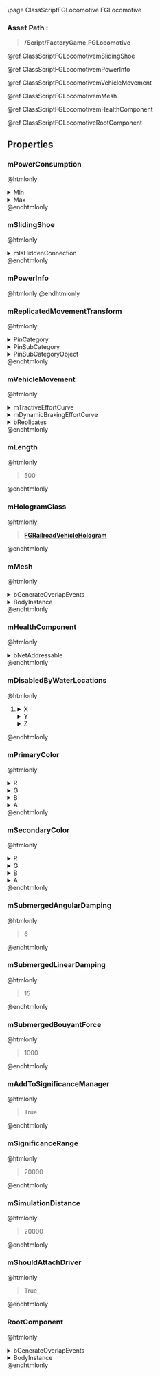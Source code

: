 \page ClassScriptFGLocomotive FGLocomotive
### Asset Path :
<b><blockquote>/Script/FactoryGame.FGLocomotive</blockquote></b>
@ref ClassScriptFGLocomotivemSlidingShoe

@ref ClassScriptFGLocomotivemPowerInfo

@ref ClassScriptFGLocomotivemVehicleMovement

@ref ClassScriptFGLocomotivemMesh

@ref ClassScriptFGLocomotivemHealthComponent

@ref ClassScriptFGLocomotiveRootComponent

## Properties

### mPowerConsumption
@htmlonly
<details>
 <summary>Min</summary>
<blockquote>0</blockquote>
</details>
<details>
 <summary>Max</summary>
<blockquote>15</blockquote>
</details>
@endhtmlonly

### mSlidingShoe
@htmlonly
<details>
 <summary>mIsHiddenConnection</summary>
<blockquote>True</blockquote>
</details>
@endhtmlonly

### mPowerInfo
@htmlonly
@endhtmlonly

### mReplicatedMovementTransform
@htmlonly
<details>
 <summary>PinCategory</summary>
<blockquote>struct</blockquote>
</details>
<details>
 <summary>PinSubCategory</summary>
<blockquote>struct</blockquote>
</details>
<details>
 <summary>PinSubCategoryObject</summary>
<b><a href="_class_script_transform.html"><blockquote>Transform</blockquote></a></b>
</details>
@endhtmlonly

### mVehicleMovement
@htmlonly
<details>
 <summary>mTractiveEffortCurve</summary>
<details>
 <summary>EditorCurveData</summary>
<details>
 <summary>Keys</summary>
<ol>
<li>
<details>
 <summary>InterpMode</summary>
<blockquote>0</blockquote>
</details>
<details>
 <summary>TangentMode</summary>
<blockquote>0</blockquote>
</details>
<details>
 <summary>TangentWeightMode</summary>
<blockquote>0</blockquote>
</details>
<details>
 <summary>Time</summary>
<blockquote>0</blockquote>
</details>
<details>
 <summary>Value</summary>
<blockquote>500</blockquote>
</details>
<details>
 <summary>ArriveTangent</summary>
<blockquote>0</blockquote>
</details>
<details>
 <summary>ArriveTangentWeight</summary>
<blockquote>0</blockquote>
</details>
<details>
 <summary>LeaveTangent</summary>
<blockquote>0</blockquote>
</details>
<details>
 <summary>LeaveTangentWeight</summary>
<blockquote>0</blockquote>
</details>
</li>
<li>
<details>
 <summary>InterpMode</summary>
<blockquote>0</blockquote>
</details>
<details>
 <summary>TangentMode</summary>
<blockquote>0</blockquote>
</details>
<details>
 <summary>TangentWeightMode</summary>
<blockquote>0</blockquote>
</details>
<details>
 <summary>Time</summary>
<blockquote>70</blockquote>
</details>
<details>
 <summary>Value</summary>
<blockquote>500</blockquote>
</details>
<details>
 <summary>ArriveTangent</summary>
<blockquote>0</blockquote>
</details>
<details>
 <summary>ArriveTangentWeight</summary>
<blockquote>0</blockquote>
</details>
<details>
 <summary>LeaveTangent</summary>
<blockquote>0</blockquote>
</details>
<details>
 <summary>LeaveTangentWeight</summary>
<blockquote>0</blockquote>
</details>
</li>
<li>
<details>
 <summary>InterpMode</summary>
<blockquote>0</blockquote>
</details>
<details>
 <summary>TangentMode</summary>
<blockquote>0</blockquote>
</details>
<details>
 <summary>TangentWeightMode</summary>
<blockquote>0</blockquote>
</details>
<details>
 <summary>Time</summary>
<blockquote>140</blockquote>
</details>
<details>
 <summary>Value</summary>
<blockquote>150</blockquote>
</details>
<details>
 <summary>ArriveTangent</summary>
<blockquote>0</blockquote>
</details>
<details>
 <summary>ArriveTangentWeight</summary>
<blockquote>0</blockquote>
</details>
<details>
 <summary>LeaveTangent</summary>
<blockquote>0</blockquote>
</details>
<details>
 <summary>LeaveTangentWeight</summary>
<blockquote>0</blockquote>
</details>
</li>
<li>
<details>
 <summary>InterpMode</summary>
<blockquote>0</blockquote>
</details>
<details>
 <summary>TangentMode</summary>
<blockquote>0</blockquote>
</details>
<details>
 <summary>TangentWeightMode</summary>
<blockquote>0</blockquote>
</details>
<details>
 <summary>Time</summary>
<blockquote>180</blockquote>
</details>
<details>
 <summary>Value</summary>
<blockquote>70</blockquote>
</details>
<details>
 <summary>ArriveTangent</summary>
<blockquote>0</blockquote>
</details>
<details>
 <summary>ArriveTangentWeight</summary>
<blockquote>0</blockquote>
</details>
<details>
 <summary>LeaveTangent</summary>
<blockquote>0</blockquote>
</details>
<details>
 <summary>LeaveTangentWeight</summary>
<blockquote>0</blockquote>
</details>
</li>
<li>
<details>
 <summary>InterpMode</summary>
<blockquote>0</blockquote>
</details>
<details>
 <summary>TangentMode</summary>
<blockquote>0</blockquote>
</details>
<details>
 <summary>TangentWeightMode</summary>
<blockquote>0</blockquote>
</details>
<details>
 <summary>Time</summary>
<blockquote>240</blockquote>
</details>
<details>
 <summary>Value</summary>
<blockquote>0</blockquote>
</details>
<details>
 <summary>ArriveTangent</summary>
<blockquote>0</blockquote>
</details>
<details>
 <summary>ArriveTangentWeight</summary>
<blockquote>0</blockquote>
</details>
<details>
 <summary>LeaveTangent</summary>
<blockquote>0</blockquote>
</details>
<details>
 <summary>LeaveTangentWeight</summary>
<blockquote>0</blockquote>
</details>
</li>
</ol>
</details>
<details>
 <summary>PreInfinityExtrap</summary>
<blockquote>4</blockquote>
</details>
<details>
 <summary>PostInfinityExtrap</summary>
<blockquote>4</blockquote>
</details>
<details>
 <summary>DefaultValue</summary>
<blockquote>3.4028234663852886e+38</blockquote>
</details>
</details>
<details>
 <summary>ExternalCurve</summary>
<details>
 <summary>$Empty</summary>
<blockquote>True</blockquote>
</details>
</details>
</details>
<details>
 <summary>mDynamicBrakingEffortCurve</summary>
<details>
 <summary>EditorCurveData</summary>
<details>
 <summary>Keys</summary>
<ol>
<li>
<details>
 <summary>InterpMode</summary>
<blockquote>0</blockquote>
</details>
<details>
 <summary>TangentMode</summary>
<blockquote>0</blockquote>
</details>
<details>
 <summary>TangentWeightMode</summary>
<blockquote>0</blockquote>
</details>
<details>
 <summary>Time</summary>
<blockquote>0</blockquote>
</details>
<details>
 <summary>Value</summary>
<blockquote>300</blockquote>
</details>
<details>
 <summary>ArriveTangent</summary>
<blockquote>0</blockquote>
</details>
<details>
 <summary>ArriveTangentWeight</summary>
<blockquote>0</blockquote>
</details>
<details>
 <summary>LeaveTangent</summary>
<blockquote>0</blockquote>
</details>
<details>
 <summary>LeaveTangentWeight</summary>
<blockquote>0</blockquote>
</details>
</li>
<li>
<details>
 <summary>InterpMode</summary>
<blockquote>0</blockquote>
</details>
<details>
 <summary>TangentMode</summary>
<blockquote>0</blockquote>
</details>
<details>
 <summary>TangentWeightMode</summary>
<blockquote>0</blockquote>
</details>
<details>
 <summary>Time</summary>
<blockquote>90</blockquote>
</details>
<details>
 <summary>Value</summary>
<blockquote>300</blockquote>
</details>
<details>
 <summary>ArriveTangent</summary>
<blockquote>0</blockquote>
</details>
<details>
 <summary>ArriveTangentWeight</summary>
<blockquote>0</blockquote>
</details>
<details>
 <summary>LeaveTangent</summary>
<blockquote>0</blockquote>
</details>
<details>
 <summary>LeaveTangentWeight</summary>
<blockquote>0</blockquote>
</details>
</li>
<li>
<details>
 <summary>InterpMode</summary>
<blockquote>0</blockquote>
</details>
<details>
 <summary>TangentMode</summary>
<blockquote>0</blockquote>
</details>
<details>
 <summary>TangentWeightMode</summary>
<blockquote>0</blockquote>
</details>
<details>
 <summary>Time</summary>
<blockquote>160</blockquote>
</details>
<details>
 <summary>Value</summary>
<blockquote>100</blockquote>
</details>
<details>
 <summary>ArriveTangent</summary>
<blockquote>0</blockquote>
</details>
<details>
 <summary>ArriveTangentWeight</summary>
<blockquote>0</blockquote>
</details>
<details>
 <summary>LeaveTangent</summary>
<blockquote>0</blockquote>
</details>
<details>
 <summary>LeaveTangentWeight</summary>
<blockquote>0</blockquote>
</details>
</li>
<li>
<details>
 <summary>InterpMode</summary>
<blockquote>0</blockquote>
</details>
<details>
 <summary>TangentMode</summary>
<blockquote>0</blockquote>
</details>
<details>
 <summary>TangentWeightMode</summary>
<blockquote>0</blockquote>
</details>
<details>
 <summary>Time</summary>
<blockquote>220</blockquote>
</details>
<details>
 <summary>Value</summary>
<blockquote>50</blockquote>
</details>
<details>
 <summary>ArriveTangent</summary>
<blockquote>0</blockquote>
</details>
<details>
 <summary>ArriveTangentWeight</summary>
<blockquote>0</blockquote>
</details>
<details>
 <summary>LeaveTangent</summary>
<blockquote>0</blockquote>
</details>
<details>
 <summary>LeaveTangentWeight</summary>
<blockquote>0</blockquote>
</details>
</li>
<li>
<details>
 <summary>InterpMode</summary>
<blockquote>0</blockquote>
</details>
<details>
 <summary>TangentMode</summary>
<blockquote>0</blockquote>
</details>
<details>
 <summary>TangentWeightMode</summary>
<blockquote>0</blockquote>
</details>
<details>
 <summary>Time</summary>
<blockquote>350</blockquote>
</details>
<details>
 <summary>Value</summary>
<blockquote>0</blockquote>
</details>
<details>
 <summary>ArriveTangent</summary>
<blockquote>0</blockquote>
</details>
<details>
 <summary>ArriveTangentWeight</summary>
<blockquote>0</blockquote>
</details>
<details>
 <summary>LeaveTangent</summary>
<blockquote>0</blockquote>
</details>
<details>
 <summary>LeaveTangentWeight</summary>
<blockquote>0</blockquote>
</details>
</li>
</ol>
</details>
<details>
 <summary>PreInfinityExtrap</summary>
<blockquote>4</blockquote>
</details>
<details>
 <summary>PostInfinityExtrap</summary>
<blockquote>4</blockquote>
</details>
<details>
 <summary>DefaultValue</summary>
<blockquote>3.4028234663852886e+38</blockquote>
</details>
</details>
<details>
 <summary>ExternalCurve</summary>
<details>
 <summary>$Empty</summary>
<blockquote>True</blockquote>
</details>
</details>
</details>
<details>
 <summary>bReplicates</summary>
<blockquote>True</blockquote>
</details>
@endhtmlonly

### mLength
@htmlonly
<blockquote>500</blockquote>
@endhtmlonly

### mHologramClass
@htmlonly
<b><a href="_class_script_f_g_railroad_vehicle_hologram.html"><blockquote>FGRailroadVehicleHologram</blockquote></a></b>
@endhtmlonly

### mMesh
@htmlonly
<details>
 <summary>bGenerateOverlapEvents</summary>
<blockquote>True</blockquote>
</details>
<details>
 <summary>BodyInstance</summary>
<details>
 <summary>ObjectType</summary>
<blockquote>6</blockquote>
</details>
<details>
 <summary>CollisionEnabled</summary>
<blockquote>3</blockquote>
</details>
<details>
 <summary>SleepFamily</summary>
<blockquote>ESleepFamily::Normal</blockquote>
</details>
<details>
 <summary>DOFMode</summary>
<blockquote>0</blockquote>
</details>
<details>
 <summary>bUseCCD</summary>
<blockquote>True</blockquote>
</details>
<details>
 <summary>bNotifyRigidBodyCollision</summary>
<blockquote>True</blockquote>
</details>
<details>
 <summary>bSimulatePhysics</summary>
<blockquote>True</blockquote>
</details>
<details>
 <summary>bOverrideMass</summary>
<blockquote>False</blockquote>
</details>
<details>
 <summary>bEnableGravity</summary>
<blockquote>True</blockquote>
</details>
<details>
 <summary>bAutoWeld</summary>
<blockquote>False</blockquote>
</details>
<details>
 <summary>bStartAwake</summary>
<blockquote>True</blockquote>
</details>
<details>
 <summary>bGenerateWakeEvents</summary>
<blockquote>False</blockquote>
</details>
<details>
 <summary>bUpdateMassWhenScaleChanges</summary>
<blockquote>False</blockquote>
</details>
<details>
 <summary>bLockTranslation</summary>
<blockquote>True</blockquote>
</details>
<details>
 <summary>bLockRotation</summary>
<blockquote>True</blockquote>
</details>
<details>
 <summary>bLockXTranslation</summary>
<blockquote>False</blockquote>
</details>
<details>
 <summary>bLockYTranslation</summary>
<blockquote>False</blockquote>
</details>
<details>
 <summary>bLockZTranslation</summary>
<blockquote>False</blockquote>
</details>
<details>
 <summary>bLockXRotation</summary>
<blockquote>False</blockquote>
</details>
<details>
 <summary>bLockYRotation</summary>
<blockquote>False</blockquote>
</details>
<details>
 <summary>bLockZRotation</summary>
<blockquote>False</blockquote>
</details>
<details>
 <summary>bOverrideMaxAngularVelocity</summary>
<blockquote>False</blockquote>
</details>
<details>
 <summary>bOverrideMaxDepenetrationVelocity</summary>
<blockquote>False</blockquote>
</details>
<details>
 <summary>bOverrideWalkableSlopeOnInstance</summary>
<blockquote>False</blockquote>
</details>
<details>
 <summary>bInterpolateWhenSubStepping</summary>
<blockquote>True</blockquote>
</details>
<details>
 <summary>CollisionProfileName</summary>
<blockquote>Vehicle</blockquote>
</details>
<details>
 <summary>CollisionResponses</summary>
<details>
 <summary>ResponseArray</summary>
<ol>
<li>
<details>
 <summary>Channel</summary>
<blockquote>BuildGun</blockquote>
</details>
<details>
 <summary>Response</summary>
<blockquote>2</blockquote>
</details>
</li>
<li>
<details>
 <summary>Channel</summary>
<blockquote>WeaponInstantHit</blockquote>
</details>
<details>
 <summary>Response</summary>
<blockquote>2</blockquote>
</details>
</li>
<li>
<details>
 <summary>Channel</summary>
<blockquote>HologramClearance</blockquote>
</details>
<details>
 <summary>Response</summary>
<blockquote>1</blockquote>
</details>
</li>
</ol>
</details>
</details>
<details>
 <summary>MaxDepenetrationVelocity</summary>
<blockquote>0</blockquote>
</details>
<details>
 <summary>MassInKgOverride</summary>
<blockquote>100</blockquote>
</details>
<details>
 <summary>LinearDamping</summary>
<blockquote>0.009999999776482582</blockquote>
</details>
<details>
 <summary>AngularDamping</summary>
<blockquote>0</blockquote>
</details>
<details>
 <summary>CustomDOFPlaneNormal</summary>
<details>
 <summary>X</summary>
<blockquote>0</blockquote>
</details>
<details>
 <summary>Y</summary>
<blockquote>0</blockquote>
</details>
<details>
 <summary>Z</summary>
<blockquote>0</blockquote>
</details>
</details>
<details>
 <summary>COMNudge</summary>
<details>
 <summary>X</summary>
<blockquote>0</blockquote>
</details>
<details>
 <summary>Y</summary>
<blockquote>0</blockquote>
</details>
<details>
 <summary>Z</summary>
<blockquote>0</blockquote>
</details>
</details>
<details>
 <summary>MassScale</summary>
<blockquote>1</blockquote>
</details>
<details>
 <summary>InertiaTensorScale</summary>
<details>
 <summary>X</summary>
<blockquote>1</blockquote>
</details>
<details>
 <summary>Y</summary>
<blockquote>1</blockquote>
</details>
<details>
 <summary>Z</summary>
<blockquote>1</blockquote>
</details>
</details>
<details>
 <summary>WalkableSlopeOverride</summary>
<details>
 <summary>WalkableSlopeBehavior</summary>
<blockquote>0</blockquote>
</details>
<details>
 <summary>WalkableSlopeAngle</summary>
<blockquote>0</blockquote>
</details>
</details>
<details>
 <summary>PhysMaterialOverride</summary>
<details>
 <summary>$Empty</summary>
<blockquote>True</blockquote>
</details>
</details>
<details>
 <summary>MaxAngularVelocity</summary>
<blockquote>3600</blockquote>
</details>
<details>
 <summary>CustomSleepThresholdMultiplier</summary>
<blockquote>1</blockquote>
</details>
<details>
 <summary>StabilizationThresholdMultiplier</summary>
<blockquote>1</blockquote>
</details>
<details>
 <summary>PhysicsBlendWeight</summary>
<blockquote>0</blockquote>
</details>
<details>
 <summary>PositionSolverIterationCount</summary>
<blockquote>8</blockquote>
</details>
<details>
 <summary>VelocitySolverIterationCount</summary>
<blockquote>1</blockquote>
</details>
</details>
@endhtmlonly

### mHealthComponent
@htmlonly
<details>
 <summary>bNetAddressable</summary>
<blockquote>True</blockquote>
</details>
@endhtmlonly

### mDisabledByWaterLocations
@htmlonly
<ol>
<li>
<details>
 <summary>X</summary>
<blockquote>0</blockquote>
</details>
<details>
 <summary>Y</summary>
<blockquote>0</blockquote>
</details>
<details>
 <summary>Z</summary>
<blockquote>0</blockquote>
</details>
</li>
</ol>
@endhtmlonly

### mPrimaryColor
@htmlonly
<details>
 <summary>R</summary>
<blockquote>-1</blockquote>
</details>
<details>
 <summary>G</summary>
<blockquote>-1</blockquote>
</details>
<details>
 <summary>B</summary>
<blockquote>-1</blockquote>
</details>
<details>
 <summary>A</summary>
<blockquote>1</blockquote>
</details>
@endhtmlonly

### mSecondaryColor
@htmlonly
<details>
 <summary>R</summary>
<blockquote>-1</blockquote>
</details>
<details>
 <summary>G</summary>
<blockquote>-1</blockquote>
</details>
<details>
 <summary>B</summary>
<blockquote>-1</blockquote>
</details>
<details>
 <summary>A</summary>
<blockquote>1</blockquote>
</details>
@endhtmlonly

### mSubmergedAngularDamping
@htmlonly
<blockquote>6</blockquote>
@endhtmlonly

### mSubmergedLinearDamping
@htmlonly
<blockquote>15</blockquote>
@endhtmlonly

### mSubmergedBouyantForce
@htmlonly
<blockquote>1000</blockquote>
@endhtmlonly

### mAddToSignificanceManager
@htmlonly
<blockquote>True</blockquote>
@endhtmlonly

### mSignificanceRange
@htmlonly
<blockquote>20000</blockquote>
@endhtmlonly

### mSimulationDistance
@htmlonly
<blockquote>20000</blockquote>
@endhtmlonly

### mShouldAttachDriver
@htmlonly
<blockquote>True</blockquote>
@endhtmlonly

### RootComponent
@htmlonly
<details>
 <summary>bGenerateOverlapEvents</summary>
<blockquote>True</blockquote>
</details>
<details>
 <summary>BodyInstance</summary>
<details>
 <summary>ObjectType</summary>
<blockquote>6</blockquote>
</details>
<details>
 <summary>CollisionEnabled</summary>
<blockquote>3</blockquote>
</details>
<details>
 <summary>SleepFamily</summary>
<blockquote>ESleepFamily::Normal</blockquote>
</details>
<details>
 <summary>DOFMode</summary>
<blockquote>0</blockquote>
</details>
<details>
 <summary>bUseCCD</summary>
<blockquote>True</blockquote>
</details>
<details>
 <summary>bNotifyRigidBodyCollision</summary>
<blockquote>True</blockquote>
</details>
<details>
 <summary>bSimulatePhysics</summary>
<blockquote>True</blockquote>
</details>
<details>
 <summary>bOverrideMass</summary>
<blockquote>False</blockquote>
</details>
<details>
 <summary>bEnableGravity</summary>
<blockquote>True</blockquote>
</details>
<details>
 <summary>bAutoWeld</summary>
<blockquote>False</blockquote>
</details>
<details>
 <summary>bStartAwake</summary>
<blockquote>True</blockquote>
</details>
<details>
 <summary>bGenerateWakeEvents</summary>
<blockquote>False</blockquote>
</details>
<details>
 <summary>bUpdateMassWhenScaleChanges</summary>
<blockquote>False</blockquote>
</details>
<details>
 <summary>bLockTranslation</summary>
<blockquote>True</blockquote>
</details>
<details>
 <summary>bLockRotation</summary>
<blockquote>True</blockquote>
</details>
<details>
 <summary>bLockXTranslation</summary>
<blockquote>False</blockquote>
</details>
<details>
 <summary>bLockYTranslation</summary>
<blockquote>False</blockquote>
</details>
<details>
 <summary>bLockZTranslation</summary>
<blockquote>False</blockquote>
</details>
<details>
 <summary>bLockXRotation</summary>
<blockquote>False</blockquote>
</details>
<details>
 <summary>bLockYRotation</summary>
<blockquote>False</blockquote>
</details>
<details>
 <summary>bLockZRotation</summary>
<blockquote>False</blockquote>
</details>
<details>
 <summary>bOverrideMaxAngularVelocity</summary>
<blockquote>False</blockquote>
</details>
<details>
 <summary>bOverrideMaxDepenetrationVelocity</summary>
<blockquote>False</blockquote>
</details>
<details>
 <summary>bOverrideWalkableSlopeOnInstance</summary>
<blockquote>False</blockquote>
</details>
<details>
 <summary>bInterpolateWhenSubStepping</summary>
<blockquote>True</blockquote>
</details>
<details>
 <summary>CollisionProfileName</summary>
<blockquote>Vehicle</blockquote>
</details>
<details>
 <summary>CollisionResponses</summary>
<details>
 <summary>ResponseArray</summary>
<ol>
<li>
<details>
 <summary>Channel</summary>
<blockquote>BuildGun</blockquote>
</details>
<details>
 <summary>Response</summary>
<blockquote>2</blockquote>
</details>
</li>
<li>
<details>
 <summary>Channel</summary>
<blockquote>WeaponInstantHit</blockquote>
</details>
<details>
 <summary>Response</summary>
<blockquote>2</blockquote>
</details>
</li>
<li>
<details>
 <summary>Channel</summary>
<blockquote>HologramClearance</blockquote>
</details>
<details>
 <summary>Response</summary>
<blockquote>1</blockquote>
</details>
</li>
</ol>
</details>
</details>
<details>
 <summary>MaxDepenetrationVelocity</summary>
<blockquote>0</blockquote>
</details>
<details>
 <summary>MassInKgOverride</summary>
<blockquote>100</blockquote>
</details>
<details>
 <summary>LinearDamping</summary>
<blockquote>0.009999999776482582</blockquote>
</details>
<details>
 <summary>AngularDamping</summary>
<blockquote>0</blockquote>
</details>
<details>
 <summary>CustomDOFPlaneNormal</summary>
<details>
 <summary>X</summary>
<blockquote>0</blockquote>
</details>
<details>
 <summary>Y</summary>
<blockquote>0</blockquote>
</details>
<details>
 <summary>Z</summary>
<blockquote>0</blockquote>
</details>
</details>
<details>
 <summary>COMNudge</summary>
<details>
 <summary>X</summary>
<blockquote>0</blockquote>
</details>
<details>
 <summary>Y</summary>
<blockquote>0</blockquote>
</details>
<details>
 <summary>Z</summary>
<blockquote>0</blockquote>
</details>
</details>
<details>
 <summary>MassScale</summary>
<blockquote>1</blockquote>
</details>
<details>
 <summary>InertiaTensorScale</summary>
<details>
 <summary>X</summary>
<blockquote>1</blockquote>
</details>
<details>
 <summary>Y</summary>
<blockquote>1</blockquote>
</details>
<details>
 <summary>Z</summary>
<blockquote>1</blockquote>
</details>
</details>
<details>
 <summary>WalkableSlopeOverride</summary>
<details>
 <summary>WalkableSlopeBehavior</summary>
<blockquote>0</blockquote>
</details>
<details>
 <summary>WalkableSlopeAngle</summary>
<blockquote>0</blockquote>
</details>
</details>
<details>
 <summary>PhysMaterialOverride</summary>
<details>
 <summary>$Empty</summary>
<blockquote>True</blockquote>
</details>
</details>
<details>
 <summary>MaxAngularVelocity</summary>
<blockquote>3600</blockquote>
</details>
<details>
 <summary>CustomSleepThresholdMultiplier</summary>
<blockquote>1</blockquote>
</details>
<details>
 <summary>StabilizationThresholdMultiplier</summary>
<blockquote>1</blockquote>
</details>
<details>
 <summary>PhysicsBlendWeight</summary>
<blockquote>0</blockquote>
</details>
<details>
 <summary>PositionSolverIterationCount</summary>
<blockquote>8</blockquote>
</details>
<details>
 <summary>VelocitySolverIterationCount</summary>
<blockquote>1</blockquote>
</details>
</details>
@endhtmlonly


